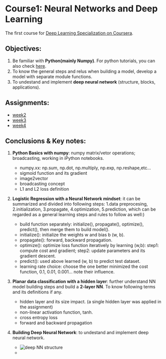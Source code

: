 # Course1: Neural Networks and Deep Learning
The first course for [Deep Learning Specialization on Coursera](https://www.coursera.org/specializations/deep-learning).


## Objectives:

1. Be familiar with **Python(mainly Numpy)**. For python tutorials, you can also check [here](https://github.com/zyunsg/Python).
2. To know the general steps and relus when building a model, develop a model with separate module functions.
3. To undestand and implement **deep neural network** (structure, blocks, applications).

## Assignments:

* [week2](https://github.com/zyunsg/deep-learning/tree/master/course1/week2) 
* [week3](https://github.com/zyunsg/deep-learning/tree/master/course1/week3)
* [week4](https://github.com/zyunsg/deep-learning/tree/master/course1/week4)

## Conclusions & Key notes:

1. **Python Basics with numpy**: numpy matrix/vetor operations; broadcasting, working in iPython notebooks. 
   * numpy.xx: np.sum, np.dot, np.multiply, np.exp, np.reshape,etc...
   * sigmoid function and its gradient
   * image2vector
   * broadcasting concept
   * L1 and L2 loss definition 
   
2. **Logistic Regression with a Neural Network mindset**: it can be summarized and divided into following steps: 1.data preprocesing, 2.initialization, 3.propagate, 4.optimization, 5.prediction, which can be regarded as a general learning steps and rules to follow as well:)
   * build function separately: initialize(), propagate(), optimize(), predict(), then merge them to build model().
   * initialize(): initialize the weights w and bias b (w, b).
   * propagate(): forward, backward propagation.
   * optimize(): optimize loss function iteratively by learning (w,b): step1: compute cost and gradient; step2: update parameters and its gradient descent. 
   * predict(): used above learned (w, b) to predict test dataset.
   * learning rate choice: choose the one better minimized the cost function, 0.1, 0.01, 0.001... note their influence.
   
3. **Planar data classification with a hidden layer**: further understand NN model building steps and build a **2-layer NN**. To know following terms and its definitions if any.
   * hidden layer and its size impact. (a single hidden layer was applied in the assignment)
   * non-linear activation function, tanh.
   * cross entropy loss
   * forward and backward propagation
   
4. **Building Deep Neural Network**: to undestand and implement deep neural network.
   * ![deep NN structure](https://github.com/zyunsg/deep-learning-coursera/blob/master/course1/week4/images/final_outline.png) 
   * 
 

   
